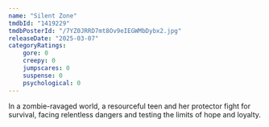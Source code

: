 ```yaml
---
name: "Silent Zone"
tmdbId: "1419229"
tmdbPosterId: "/7YZ0JRRD7mt8Ov9eIEGWMbDybx2.jpg"
releaseDate: "2025-03-07"
categoryRatings:
    gore: 0
    creepy: 0
    jumpscares: 0
    suspense: 0
    psychological: 0
---
```

In a zombie-ravaged world, a resourceful teen and her protector fight for survival, facing relentless dangers and testing the limits of hope and loyalty.
